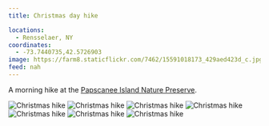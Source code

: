 ```yaml
---
title: Christmas day hike

locations:
  - Rensselaer, NY
coordinates:
  - -73.7440735,42.5726903
image: https://farm8.staticflickr.com/7462/15591018173_429aed423d_c.jpg
feed: nah
---
```


A morning hike at the [Papscanee Island Nature Preserve](http://www.rensselaercounty.org/enviroment%20management%20council/Papscanee%20Preserve.htm).

<div class="photos">

<img src="https://farm9.staticflickr.com/8658/16023363428_f47ae5c318_b.jpg" class="img-half" alt="Christmas hike">
<img src="https://farm8.staticflickr.com/7560/16024765969_cae84277a4_b.jpg" class="img-half" alt="Christmas hike">

<img src="https://farm8.staticflickr.com/7494/16210061002_fbd23f5240_b.jpg" alt="Christmas hike">

<img src="https://farm8.staticflickr.com/7466/15588462694_d7cb5c8560_b.jpg" class="img-half" alt="Christmas hike">
<img src="https://farm8.staticflickr.com/7575/16023513380_ca83ba41ed_b.jpg" class="img-half" alt="Christmas hike">

<img src="https://farm8.staticflickr.com/7462/15591018173_429aed423d_b.jpg" class="img-half" alt="Christmas hike">
<img src="https://farm8.staticflickr.com/7501/16208995521_5144e4f349_b.jpg" class="img-half" alt="Christmas hike">
</div>
